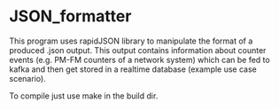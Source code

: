 # JSON_formatter
This program uses rapidJSON library to manipulate the format of a produced .json output.
This output contains information about counter events (e.g. PM-FM counters of a network system) 
which can be fed to kafka and then get stored in a realtime database (example use case scenario).

To compile just use make in the build dir.
